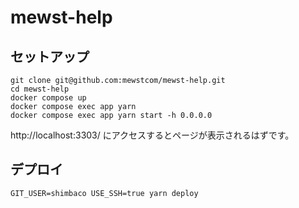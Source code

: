 # mewst-help

## セットアップ

```
git clone git@github.com:mewstcom/mewst-help.git
cd mewst-help
docker compose up
docker compose exec app yarn
docker compose exec app yarn start -h 0.0.0.0
```

http://localhost:3303/ にアクセスするとページが表示されるはずです。

## デプロイ

```
GIT_USER=shimbaco USE_SSH=true yarn deploy
```
